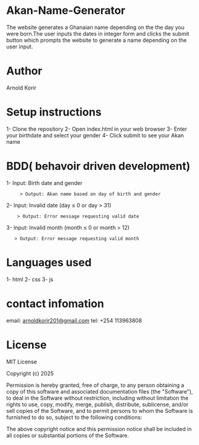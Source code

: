 # Akan-Name-Generator

The website generates a Ghanaian name depending on the the day you were born.The user inputs the dates in integer form  and clicks the submit button which prompts the website to generate a name depending on the user input.

# Author

Arnold Korir

# Setup instructions

1- Clone the repository
2- Open index.html in your web browser
3- Enter your birthdate and select your gender
4- Click submit to see your Akan name

# BDD( behavoir driven development)

1- Input: Birth date and gender

         > Output: Akan name based on day of birth and gender
2- Input: Invalid date (day ≤ 0 or day > 31)

        > Output: Error message requesting valid date
3- Input: Invalid month (month ≤ 0 or month > 12)

       > Output: Error message requesting valid month 

 # Languages used 
 1- html
 2- css
 3- js

 # contact infomation
 email: arnoldkorir201@gmail.com
 tel: +254 113963808
 
 # License
 MIT License

Copyright (c) 2025

Permission is hereby granted, free of charge, to any person obtaining a copy of this software and associated documentation files (the "Software"), to deal in the Software without restriction, including without limitation the rights to use, copy, modify, merge, publish, distribute, sublicense, and/or sell copies of the Software, and to permit persons to whom the Software is furnished to do so, subject to the following conditions:

The above copyright notice and this permission notice shall be included in all copies or substantial portions of the Software.
 
 
